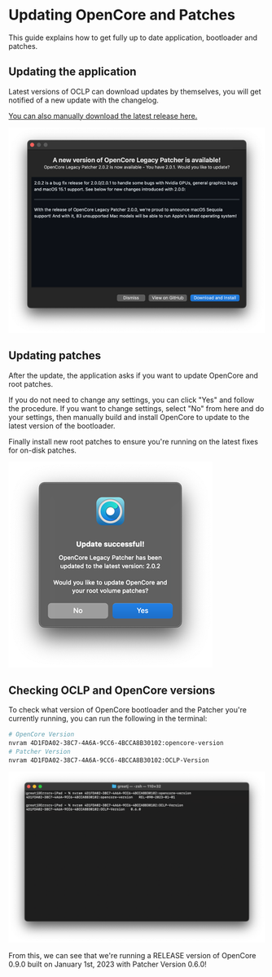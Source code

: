 # Updating OpenCore and Patches

This guide explains how to get fully up to date application, bootloader and patches.

## Updating the application

Latest versions of OCLP can download updates by themselves, you will get notified of a new update with the changelog.

[You can also manually download the latest release here.](https://github.com/khulansoft-lab/patcher/releases)


<div align="left">
             <img src="./images/OCLP_Update_Available.png" alt="Update Avaialble" />
</div>


## Updating patches

After the update, the application asks if you want to update OpenCore and root patches. 

If you do not need to change any settings, you can click "Yes" and follow the procedure. If you want to change settings, select "No" from here and do your settings, then manually build and install OpenCore to update to the latest version of the bootloader.

Finally install new root patches to ensure you're running on the latest fixes for on-disk patches. 


<div align="left">
             <img src="./images/OCLP_Update_Successful.png" alt="Update Successful" />
</div>

## Checking OCLP and OpenCore versions

To check what version of OpenCore bootloader and the Patcher you're currently running, you can run the following in the terminal:

```bash
# OpenCore Version
nvram 4D1FDA02-38C7-4A6A-9CC6-4BCCA8B30102:opencore-version
# Patcher Version
nvram 4D1FDA02-38C7-4A6A-9CC6-4BCCA8B30102:OCLP-Version
```

<div align="left">
             <img src="./images/oclp-version.png" alt="OCLP version" width="600" />
</div>

From this, we can see that we're running a RELEASE version of OpenCore 0.9.0 built on January 1st, 2023 with Patcher Version 0.6.0!
